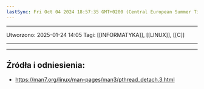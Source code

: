 ```yaml
---
lastSync: Fri Oct 04 2024 18:57:35 GMT+0200 (Central European Summer Time)
---
```


---
Utworzono: 2025-01-24 14:05
Tagi: [[INFORMATYKA]], [[LINUX]], [[C]]

---




---
## Źródła i odniesienia:
- https://man7.org/linux/man-pages/man3/pthread_detach.3.html
